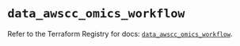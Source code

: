 # `data_awscc_omics_workflow`

Refer to the Terraform Registry for docs: [`data_awscc_omics_workflow`](https://registry.terraform.io/providers/hashicorp/awscc/0.70.0/docs/data-sources/omics_workflow).
